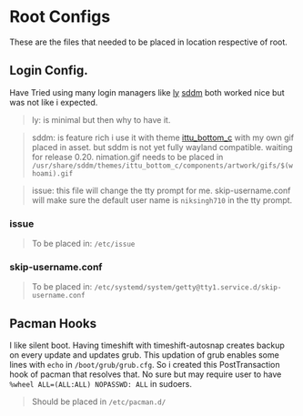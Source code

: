 # Root Configs

These are the files that needed to be placed in location respective of root.

## Login Config.

Have Tried using many login managers like [ly](https://github.com/fairyglade/ly) [sddm](https://github.com/sddm/sddm) both worked nice but was not like i expected.

 > ly: is minimal but then why to have it.

 > sddm: is feature rich i use it with theme [ittu_bottom_c](https://www.opencode.net/adhe/ittusddm) with my own gif placed in asset. but sddm is not yet fully wayland compatible. waiting for release 0.20.
    nimation.gif needs to be placed in `/usr/share/sddm/themes/ittu_bottom_c/components/artwork/gifs/$(whoami).gif`

  > issue: this file will change the tty prompt for me.
    skip-username.conf will make sure the default user name is `niksingh710` in the tty prompt.

### issue

  > To be placed in:
    `/etc/issue`

### skip-username.conf
  
  > To be placed in:
    `/etc/systemd/system/getty@tty1.service.d/skip-username.conf`


## Pacman Hooks

I like silent boot.
Having timeshift with timeshift-autosnap creates backup on every update and updates grub.
This updation of grub enables some lines with `echo` in `/boot/grub/grub.cfg`.
So i created this PostTransaction hook of pacman that resolves that.
No sure but may require user to have `%wheel ALL=(ALL:ALL) NOPASSWD: ALL` in sudoers.

  > Should be placed in `/etc/pacman.d/`

